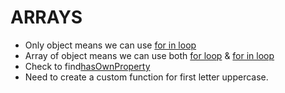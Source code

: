 # ARRAYS

- Only object means we can use [for in loop](https://developer.mozilla.org/en-US/docs/Web/JavaScript/Reference/Statements/for...in)
- Array of object means we can use both [for loop](https://developer.mozilla.org/en/docs/Web/JavaScript/Reference/Statements/for) & [for in loop](https://developer.mozilla.org/en-US/docs/Web/JavaScript/Reference/Statements/for...in)
- Check to find[hasOwnProperty](https://developer.mozilla.org/en/docs/Web/JavaScript/Reference/Global_Objects/Object/hasOwnProperty)
- Need to create a custom function for first letter uppercase.